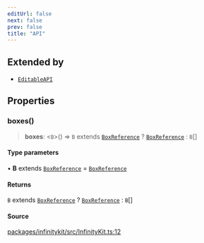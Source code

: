 ```yaml
---
editUrl: false
next: false
prev: false
title: "API"
---
```


## Extended by

- [`EditableAPI`](EditableAPI.md)

## Properties

### boxes()

> **boxes**: \<`B`\>() => `B` extends [`BoxReference`](../type-aliases/BoxReference.md) ? [`BoxReference`](../type-aliases/BoxReference.md) : `B`[]

#### Type parameters

• **B** extends [`BoxReference`](../type-aliases/BoxReference.md) = [`BoxReference`](../type-aliases/BoxReference.md)

#### Returns

`B` extends [`BoxReference`](../type-aliases/BoxReference.md) ? [`BoxReference`](../type-aliases/BoxReference.md) : `B`[]

#### Source

[packages/infinitykit/src/InfinityKit.ts:12](https://github.com/nodenogg-in/alpha-p2p/blob/1896b55/packages/infinitykit/src/InfinityKit.ts#L12)
